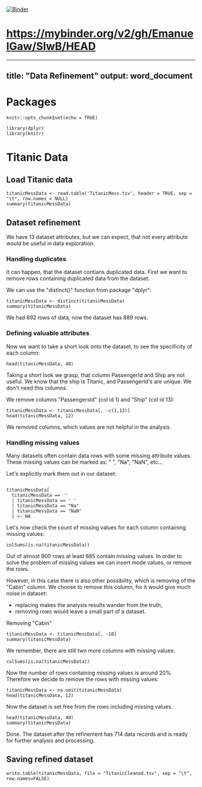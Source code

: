 [![Binder](https://mybinder.org/badge_logo.svg)](https://mybinder.org/v2/gh/EmanuelGaw/SIwB/HEAD)

# https://mybinder.org/v2/gh/EmanuelGaw/SIwB/HEAD

---
title: "Data Refinement"
output: word_document
---

# Packages

```{r setup, include=FALSE}
knitr::opts_chunk$set(echo = TRUE)
```

```{r load-packages, include=FALSE}
library(dplyr)
library(knitr)
```

# Titanic Data

## Load Titanic data

```{r}
titanicMessData <- read.table('TitanicMess.tsv', header = TRUE, sep = "\t", row.names = NULL)
summary(titanicMessData) 
```

## Dataset refinement

We have 13 dataset attributes, 
but we can expect, that not every attribute would be useful in data exploration.

### Handling duplicates

It can happen, that the dataset contians duplicated data.
First we want to remove rows containing duplicated data from the dataset.

We can use the "distinct()" function from package "dplyr":

```{r}
titanicMessData <- distinct(titanicMessData)
summary(titanicMessData)
```

We had 892 rows of data, now the dataset has 889 rows.

### Defining valuable attributes

Now we want to take a short look onto the dataset, to see the specificity of each column:
      
```{r}
head(titanicMessData, 40)
```

Taking a short look we grasp, that column PassengerId and Ship are not useful.
We know that the ship is Titanic, and PassengerId's are unique. We don't need this columns.

We remove columns "PassengersId" (col id 1) and "Ship" (col id 13):

```{r}
titanicMessData <- titanicMessData[, -c(1,13)]
head(titanicMessData, 12)
```

We removed columns, which values are not helpful in the analysis.

### Handling missing values

Many datasets often contain data rows with some missing attribute values.
These missing values can be marked as: " ", "Na", "NaN", etc...

Let's explicitly mark them out in our dataset:

```{r}

titanicMessData[
  titanicMessData == ''
  | titanicMessData == ' '
  | titanicMessData == "Na"
  | titanicMessData == "NaN"
  ] <- NA

```

Let's now check the count of missing values for each column containing missing values:

```{r}
colSums(is.na(titanicMessData))
```
Out of almost 900 rows at least 685 contain missing values.
In order to solve the problem of missing values we can insert mode values, or remove the rows.

However, in this case there is also other possibility, which is removing of the "Cabin" column.
We choose to remove this column, for it would give much noise in dataset: 
- replacing makes the analysis results wander from the truth, 
- removing rows would leave a small part of a dataset.

Removing "Cabin" 

```{r}
titanicMessData <- titanicMessData[, -10]
summary(titanicMessData)
```
We remember, there are still two more columns with missing values:

```{r}
colSums(is.na(titanicMessData))
```
Now the number of rows containing missing values is around 20%.
Therefore we decide to remove the rows with missing values:

```{r}
titanicMessData <- na.omit(titanicMessData)
head(titanicMessData, 12)
```

Now the dataset is set free from the rows including missing values.

```{r}
head(titanicMessData, 40)
summary(titanicMessData)
```

Done. The dataset after the refinement has 714 data records 
and is ready for further analysis and processing.

## Saving refined dataset

```{r}
write.table(titanicMessData, file = "TitanicCleaned.tsv", sep = "\t", row.names=FALSE)
```
